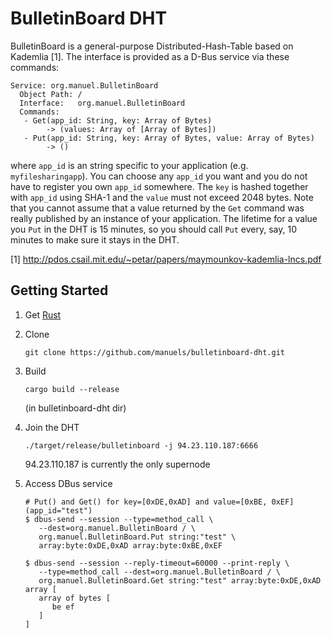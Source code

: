 BulletinBoard DHT
=================

BulletinBoard is a general-purpose Distributed-Hash-Table based on Kademlia [1].
The interface is provided as a D-Bus service via these commands:

    Service: org.manuel.BulletinBoard
      Object Path: /
      Interface:   org.manuel.BulletinBoard
      Commands:
       - Get(app_id: String, key: Array of Bytes)
            -> (values: Array of [Array of Bytes])
       - Put(app_id: String, key: Array of Bytes, value: Array of Bytes)
            -> ()

where `app_id` is an string specific to your application (e.g. `myfilesharingapp`). You can choose any `app_id` you want and you do not have to register you own `app_id` somewhere.
The `key` is hashed together with `app_id` using SHA-1 and the `value` must not
exceed 2048 bytes.
Note that you cannot assume that a value returned by the `Get` command was
really published by an instance of your application.
The lifetime for a value you `Put` in the DHT is 15 minutes, so you should call `Put` every, say, 10 minutes to make sure it stays in the DHT.

[1] http://pdos.csail.mit.edu/~petar/papers/maymounkov-kademlia-lncs.pdf

Getting Started
---------------

1.   Get [Rust](http://www.rust-lang.org/)

2.   Clone
     
         git clone https://github.com/manuels/bulletinboard-dht.git

3.   Build
     
         cargo build --release

     (in bulletinboard-dht dir)

4.   Join the DHT

         ./target/release/bulletinboard -j 94.23.110.187:6666

     94.23.110.187 is currently the only supernode

5.   Access DBus service

         # Put() and Get() for key=[0xDE,0xAD] and value=[0xBE, 0xEF] (app_id="test")
         $ dbus-send --session --type=method_call \
            --dest=org.manuel.BulletinBoard / \
            org.manuel.BulletinBoard.Put string:"test" \
            array:byte:0xDE,0xAD array:byte:0xBE,0xEF

         $ dbus-send --session --reply-timeout=60000 --print-reply \
            --type=method_call --dest=org.manuel.BulletinBoard / \
            org.manuel.BulletinBoard.Get string:"test" array:byte:0xDE,0xAD
         array [
            array of bytes [
               be ef
            ]
         ]

